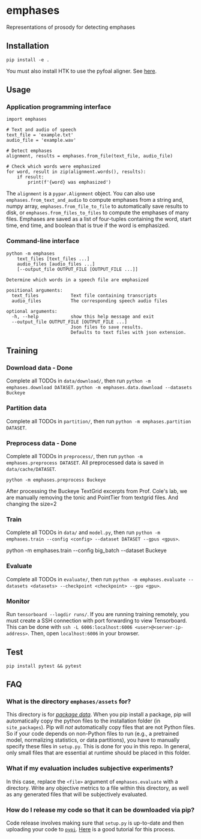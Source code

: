 # emphases
Representations of prosody for detecting emphases


## Installation

`pip install -e .`

You must also install HTK to use the pyfoal aligner. See
[here](https://github.com/maxrmorrison/pyfoal).


## Usage

### Application programming interface

```
import emphases

# Text and audio of speech
text_file = 'example.txt'
audio_file = 'example.wav'

# Detect emphases
alignment, results = emphases.from_file(text_file, audio_file)

# Check which words were emphasized
for word, result in zip(alignment.words(), results):
    if result:
        print(f'{word} was emphasized')
```

The `alignment` is a `pypar.Alignment` object. You can also use
`emphases.from_text_and_audio` to compute emphases from a string and,
numpy array, `emphases.from_file_to_file` to automatically save
results to disk, or `emphases.from_files_to_files` to compute the
emphases of many files. Emphases are saved as a list of four-tuples
containing the word, start time, end time, and boolean that is true if
the word is emphasized.


### Command-line interface

```
python -m emphases
    text_files [text_files ...]
    audio_files [audio_files ...]
    [--output_file OUTPUT_FILE [OUTPUT_FILE ...]]

Determine which words in a speech file are emphasized

positional arguments:
  text_files            Text file containing transcripts
  audio_files           The corresponding speech audio files

optional arguments:
  -h, --help            show this help message and exit
  --output_file OUTPUT_FILE [OUTPUT_FILE ...]
                        Json files to save results.
                        Defaults to text files with json extension.
```


## Training

### Download data - Done

Complete all TODOs in `data/download/`, then run `python -m emphases.download DATASET`.
`python -m emphases.data.download --datasets Buckeye`

### Partition data

Complete all TODOs in `partition/`, then run `python -m emphases.partition
DATASET`.


### Preprocess data - Done

Complete all TODOs in `preprocess/`, then run `python -m emphases.preprocess
DATASET`. All preprocessed data is saved in `data/cache/DATASET`.

`python -m emphases.preprocess Buckeye`

After processing the Buckeye TextGrid excerpts from Prof. Cole's lab, we are manually removing the tonic and PointTier from textgrid files. And changing the size=2

### Train

Complete all TODOs in `data/` and `model.py`, then run `python -m emphases.train --config <config> --dataset
DATASET --gpus <gpus>`.

python -m emphases.train --config big_batch --dataset Buckeye

### Evaluate

Complete all TODOs in `evaluate/`, then run `python -m emphases.evaluate
--datasets <datasets> --checkpoint <checkpoint> --gpu <gpu>`.


### Monitor

Run `tensorboard --logdir runs/`. If you are running training
remotely, you must create a SSH connection with port forwarding to view
Tensorboard. This can be done with `ssh -L 6006:localhost:6006
<user>@<server-ip-address>`. Then, open `localhost:6006` in your browser.


## Test

`pip install pytest && pytest`


## FAQ

### What is the directory `emphases/assets` for?

This directory is for
[_package data_](https://packaging.python.org/guides/distributing-packages-using-setuptools/#package-data).
When you pip install a package, pip will
automatically copy the python files to the installation folder (in
`site_packages`). Pip will _not_ automatically copy files that are not Python
files. So if your code depends on non-Python files to run (e.g., a pretrained
model, normalizing statistics, or data partitions), you have to manually
specify these files in `setup.py`. This is done for you in this repo. In
general, only small files that are essential at runtime should be placed in
this folder.


### What if my evaluation includes subjective experiments?

In this case, replace the `<file>` argument of `emphases.evaluate` with a
directory. Write any objective metrics to a file within this directory, as well
as any generated files that will be subjectively evaluated.


### How do I release my code so that it can be downloaded via pip?

Code release involves making sure that `setup.py` is up-to-date and then
uploading your code to [`pypi`](https://www.pypi.org).
[Here](https://packaging.python.org/tutorials/packaging-projects/) is a good
tutorial for this process.
